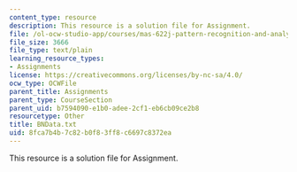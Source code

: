 ```yaml
---
content_type: resource
description: This resource is a solution file for Assignment.
file: /ol-ocw-studio-app/courses/mas-622j-pattern-recognition-and-analysis-fall-2006/8fca7b4b7c82b0f83ff8c6697c8372ea_BNData.txt
file_size: 3666
file_type: text/plain
learning_resource_types:
- Assignments
license: https://creativecommons.org/licenses/by-nc-sa/4.0/
ocw_type: OCWFile
parent_title: Assignments
parent_type: CourseSection
parent_uid: b7594090-e1b0-adee-2cf1-eb6cb09ce2b8
resourcetype: Other
title: BNData.txt
uid: 8fca7b4b-7c82-b0f8-3ff8-c6697c8372ea
---
```

This resource is a solution file for Assignment.